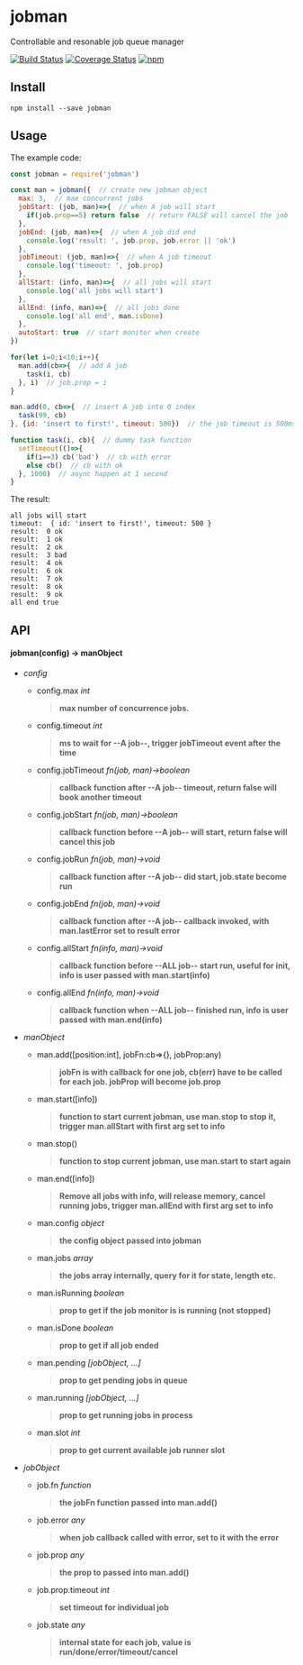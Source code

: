 # jobman
Controllable and resonable job queue manager

[![Build Status](https://travis-ci.org/futurist/jobman.svg?branch=master)](https://travis-ci.org/futurist/jobman)
[![Coverage Status](https://coveralls.io/repos/github/futurist/jobman/badge.svg?branch=master)](https://coveralls.io/github/futurist/jobman?branch=master)
[![npm](https://img.shields.io/npm/v/jobman.svg "Version")](https://www.npmjs.com/package/jobman)

## Install

```
npm install --save jobman
```

## Usage

The example code:

```javascript
const jobman = require('jobman')

const man = jobman({  // create new jobman object
  max: 3,  // max concurrent jobs
  jobStart: (job, man)=>{  // when A job will start
    if(job.prop==5) return false  // return FALSE will cancel the job
  },
  jobEnd: (job, man)=>{  // when A job did end
    console.log('result: ', job.prop, job.error || 'ok')
  },
  jobTimeout: (job, man)=>{  // when A job timeout
    console.log('timeout: ', job.prop)
  },
  allStart: (info, man)=>{  // all jobs will start
    console.log('all jobs will start')
  },
  allEnd: (info, man)=>{  // all jobs done
    console.log('all end', man.isDone)
  },
  autoStart: true  // start monitor when create
})

for(let i=0;i<10;i++){
  man.add(cb=>{  // add A job
    task(i, cb)
  }, i)  // job.prop = i
}

man.add(0, cb=>{  // insert A job into 0 index
  task(99, cb)
}, {id: 'insert to first!', timeout: 500})  // the job timeout is 500ms

function task(i, cb){  // dummy task function
  setTimeout(()=>{
    if(i==3) cb('bad')  // cb with error
    else cb()  // cb with ok
  }, 1000)  // async happen at 1 second
}

```

The result:

```
all jobs will start
timeout:  { id: 'insert to first!', timeout: 500 }
result:  0 ok
result:  1 ok
result:  2 ok
result:  3 bad
result:  4 ok
result:  6 ok
result:  7 ok
result:  8 ok
result:  9 ok
all end true
```

## API

#### jobman(config) -> manObject

- *config*
  - config.max *int*
    > **max number of concurrence jobs.**
  - config.timeout *int*
    > **ms to wait for --A job--, trigger jobTimeout event after the time**
  - config.jobTimeout *fn(job, man)->boolean*
    > **callback function after --A job-- timeout, return false will book another timeout**
  - config.jobStart *fn(job, man)->boolean*
    > **callback function before --A job-- will start, return false will cancel this job**
  - config.jobRun *fn(job, man)->void*
    > **callback function after --A job-- did start, job.state become run**
  - config.jobEnd *fn(job, man)->void*
    > **callback function after --A job-- callback invoked, with man.lastError set to result error**
  - config.allStart *fn(info, man)->void*
    > **callback function before --ALL job-- start run, useful for init, info is user passed with man.start(info)**
  - config.allEnd *fn(info, man)->void*
    > **callback function when --ALL job-- finished run, info is user passed with man.end(info)**

- *manObject*
  - man.add([position:int], jobFn:cb=>{}, jobProp:any)
    > **jobFn is with callback for one job, cb(err) have to be called for each job. jobProp will become job.prop**
  - man.start([info])
    > **function to start current jobman, use man.stop to stop it, trigger man.allStart with first arg set to info**
  - man.stop()
    > **function to stop current jobman, use man.start to start again**
  - man.end([info])
    > **Remove all jobs with info, will release memory, cancel running jobs, trigger man.allEnd with first arg set to info**
  - man.config *object*
    > **the config object passed into jobman**
  - man.jobs *array*
    > **the jobs array internally, query for it for state, length etc.**
  - man.isRunning *boolean*
    > **prop to get if the job monitor is is running (not stopped)**
  - man.isDone *boolean*
    > **prop to get if all job ended**
  - man.pending *[jobObject, ...]*
    > **prop to get pending jobs in queue**
  - man.running *[jobObject, ...]*
    > **prop to get running jobs in process**
  - man.slot *int*
    > **prop to get current available job runner slot**

- *jobObject*
  - job.fn *function*
    > **the jobFn function passed into man.add()**
  - job.error *any*
    > **when job callback called with error, set to it with the error**
  - job.prop *any*
    > **the prop to passed into man.add()**
  - job.prop.timeout *int*
    > **set timeout for individual job**
  - job.state *any*
    > **internal state for each job, value is run/done/error/timeout/cancel**

